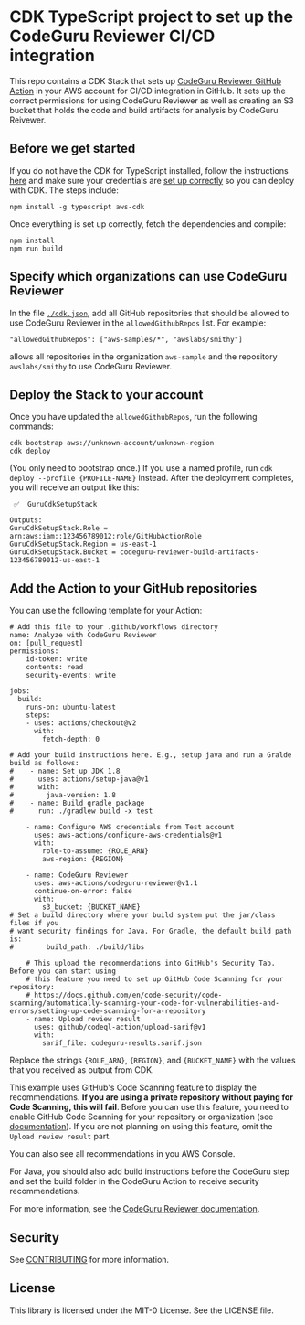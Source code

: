 # CDK TypeScript project to set up the CodeGuru Reviewer CI/CD integration

This repo contains a CDK Stack that sets up [CodeGuru Reviewer GitHub Action](https://github.com/marketplace/actions/codeguru-reviewer) in your AWS account for CI/CD integration in GitHub. It sets up the correct permissions for using CodeGuru Reviewer as well as creating an S3 bucket that holds the code and build artifacts for analysis by CodeGuru Reivewer.

## Before we get started

If you do not have the CDK for TypeScript installed, follow the instructions [here](https://docs.aws.amazon.com/cdk/latest/guide/work-with-cdk-typescript.html) and make sure your credentials are [set up correctly](https://docs.aws.amazon.com/cdk/latest/guide/work-with.html) so you can deploy with CDK. The steps include:

```
npm install -g typescript aws-cdk
```

Once everything is set up correctly, fetch the dependencies and compile:

```
npm install
npm run build
```

## Specify which organizations can use CodeGuru Reviewer

In the file [`./cdk.json`](cdk.json), add all GitHub repositories that should be allowed to use CodeGuru Reviewer in the `allowedGithubRepos` list. For example:
```
"allowedGithubRepos": ["aws-samples/*", "awslabs/smithy"]
```
allows all repositories in the organization `aws-sample` and the repository `awslabs/smithy` to use CodeGuru Reviewer.

## Deploy the Stack to your account

Once you have updated the `allowedGithubRepos`, run the following commands:
```
cdk bootstrap aws://unknown-account/unknown-region
cdk deploy
```
(You only need to bootstrap once.) If you use a named profile, run `cdk deploy --profile {PROFILE-NAME}` instead. After the deployment completes, you will receive an output like this:

```
 ✅  GuruCdkSetupStack

Outputs:
GuruCdkSetupStack.Role = arn:aws:iam::123456789012:role/GitHubActionRole
GuruCdkSetupStack.Region = us-east-1
GuruCdkSetupStack.Bucket = codeguru-reviewer-build-artifacts-123456789012-us-east-1
```

## Add the Action to your GitHub repositories

You can use the following template for your Action:

```
# Add this file to your .github/workflows directory
name: Analyze with CodeGuru Reviewer
on: [pull_request]
permissions:
    id-token: write
    contents: read
    security-events: write 

jobs:
  build:
    runs-on: ubuntu-latest
    steps:
    - uses: actions/checkout@v2
      with:
        fetch-depth: 0

# Add your build instructions here. E.g., setup java and run a Gralde build as follows:
#    - name: Set up JDK 1.8
#      uses: actions/setup-java@v1
#      with:
#        java-version: 1.8
#    - name: Build gradle package
#      run: ./gradlew build -x test

    - name: Configure AWS credentials from Test account
      uses: aws-actions/configure-aws-credentials@v1
      with:
        role-to-assume: {ROLE_ARN}
        aws-region: {REGION}

    - name: CodeGuru Reviewer
      uses: aws-actions/codeguru-reviewer@v1.1
      continue-on-error: false
      with:          
        s3_bucket: {BUCKET_NAME}
# Set a build directory where your build system put the jar/class files if you 
# want security findings for Java. For Gradle, the default build path is:
#        build_path: ./build/libs 

    # This upload the recommendations into GitHub's Security Tab. Before you can start using
    # this feature you need to set up GitHub Code Scanning for your repository:
    # https://docs.github.com/en/code-security/code-scanning/automatically-scanning-your-code-for-vulnerabilities-and-errors/setting-up-code-scanning-for-a-repository
    - name: Upload review result
      uses: github/codeql-action/upload-sarif@v1
      with:
        sarif_file: codeguru-results.sarif.json
```

Replace the strings `{ROLE_ARN}`, `{REGION}`, and `{BUCKET_NAME}` with the values that you received as output from CDK.

This example uses GitHub's Code Scanning feature to display the recommendations. **If you are using a private repository without paying for Code Scanning, this will fail**. Before you
can use this feature, you need to enable GitHub Code Scanning for your repository or organization (see [documentation](https://docs.github.com/en/code-security/code-scanning/automatically-scanning-your-code-for-vulnerabilities-and-errors/setting-up-code-scanning-for-a-repository)).
If you are not planning on using this feature, omit the `Upload review result` part.

You can also see all recommendations in you AWS Console.

For Java, you should also add build instructions before the CodeGuru step and set the build folder in the CodeGuru Action to receive security recommendations.

For more information, see the [CodeGuru Reviewer documentation](https://docs.aws.amazon.com/codeguru/latest/reviewer-ug/working-with-cicd.html).

## Security

See [CONTRIBUTING](CONTRIBUTING.md#security-issue-notifications) for more information.

## License

This library is licensed under the MIT-0 License. See the LICENSE file.
